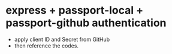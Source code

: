 # express + passport-local + passport-github authentication

- apply client ID and Secret from GitHub
- then reference the codes.
